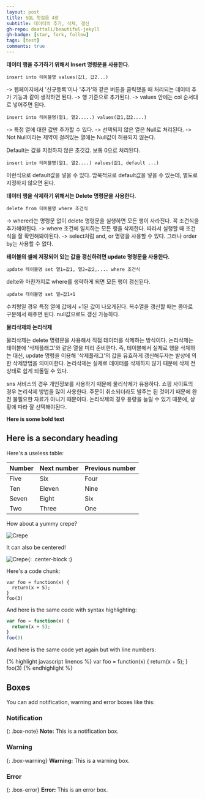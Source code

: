 ```yaml
---
layout: post
title: SQL 첫걸음 4장
subtitle: 데이터의 추가, 삭제, 갱신
gh-repo: daattali/beautiful-jekyll
gh-badge: [star, fork, follow]
tags: [test]
comments: true
---
```

**데이터 행을 추가하기 위해서 Insert 명령문을 사용한다.**

~~~
insert into 테이블명 values(값1, 값2...)
~~~

-> 웹페이지에서 '신규등록'이나 '추가'와 같은 버튼을 클릭했을 때 처리되는 데이터 추가 기능과 같이 생각하면 된다.
-> 행 기준으로 추가된다.
-> values 안에는 col 순서대로 넣어주면 된다.

~~~
insert into 테이블명(열1, 열2.....) values(값1,값2....)
~~~

-> 특정 열에 대한 값만 추가할 수 있다.
-> 선택되지 않은 열은 Null로 처리된다.
-> Not Null이라는 제약이 걸려있는 열에는 Null값이 허용되지 않는다.

Default는 값을 지정하지 않은 초깃값. 보통 0으로 처리된다.

~~~
insert into 테이블명(열1, 열2....) values(값1, default ...)
~~~

이런식으로 default값을 넣을 수 있다. 
암묵적으로 default값을 넣을 수 있는데, 별도로 지정하지 않으면 된다.

**데이터 행을 삭제하기 위해서는 Delete 명령문을 사용한다.**
~~~
delete from 테이블명 where 조건식
~~~
-> where라는 명령문 없이 delete 명령문을 실행하면 모든 행이 사라진다. 꼭 조건식을 추가해야된다.
-> where 조건에 일치하는 모든 행을 삭제한다. 따라서 실행할 때 조건식을 잘 확인해봐야된다.
-> select처럼 and, or 명령을 사용할 수 있다. 그러나 order by는 사용할 수 없다.

**테이블의 셀에 저장되어 있는 값을 갱신하려면 update 명령문을 사용한다.**
~~~
update 테이블명 set 열1=값1, 열2=값2,.... where 조건식
~~~

delte와 마찬가지로 where를 생략하게 되면 모든 행이 갱신된다.

~~~
update 테이블명 set 열=값1+1
~~~

수치형일 경우 특정 열에 값에서 +1된 값이 나오게된다.
복수열을 갱신할 때는 콤마로 구분해서 해주면 된다.
null값으로도 갱신 가능하다.

**물리삭제와 논리삭제**

물리삭제는 delete 명령문을 사용해서 직접 데이터를 삭제하는 방식이다.
논리삭제는 테이블에 '삭제플래그'와 같은 열을 미리 준비한다. 즉, 테이블에서 실제로 행을 삭제하는 대신, update 명령을 이용해 '삭제플래그'의 값을 유효하게 갱신해두자는 발상에 의한 삭제방법을 의미미한다.
논리삭제는 실제로 데이터를 삭제하지 않기 때문에 삭제 전 상태로 쉽게 되돌릴 수 있다.

sns 서비스의 경우 개인정보를 사용하기 때문에 물리삭제가 유용하다.
쇼핑 사이트의 경우 논리삭제 방법을 많이 사용한다. 주문이 취소되더라도 발주는 된 것이기 때문에 완전 불필요한 자료가 아니기 때문이다.
논리삭제의 경우 용량을 늘릴 수 있기 때문에, 상황에 따라 잘 선택해야된다.

**Here is some bold text**

## Here is a secondary heading

Here's a useless table:

| Number | Next number | Previous number |
| :------ |:--- | :--- |
| Five | Six | Four |
| Ten | Eleven | Nine |
| Seven | Eight | Six |
| Two | Three | One |


How about a yummy crepe?

![Crepe](https://s3-media3.fl.yelpcdn.com/bphoto/cQ1Yoa75m2yUFFbY2xwuqw/348s.jpg)

It can also be centered!

![Crepe](https://s3-media3.fl.yelpcdn.com/bphoto/cQ1Yoa75m2yUFFbY2xwuqw/348s.jpg){: .center-block :}

Here's a code chunk:

~~~
var foo = function(x) {
  return(x + 5);
}
foo(3)
~~~

And here is the same code with syntax highlighting:

```javascript
var foo = function(x) {
  return(x + 5);
}
foo(3)
```

And here is the same code yet again but with line numbers:

{% highlight javascript linenos %}
var foo = function(x) {
  return(x + 5);
}
foo(3)
{% endhighlight %}

## Boxes
You can add notification, warning and error boxes like this:

### Notification

{: .box-note}
**Note:** This is a notification box.

### Warning

{: .box-warning}
**Warning:** This is a warning box.

### Error

{: .box-error}
**Error:** This is an error box.
